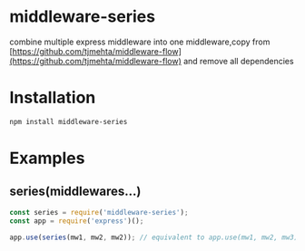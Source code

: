 # middleware-series 

combine multiple express middleware into one middleware,copy from [https://github.com/tjmehta/middleware-flow](https://github.com/tjmehta/middleware-flow) and remove all dependencies

# Installation
```bash
npm install middleware-series
```

# Examples

## series(middlewares...)

```js
const series = require('middleware-series');
const app = require('express')();

app.use(series(mw1, mw2, mw2)); // equivalent to app.use(mw1, mw2, mw3);
```


